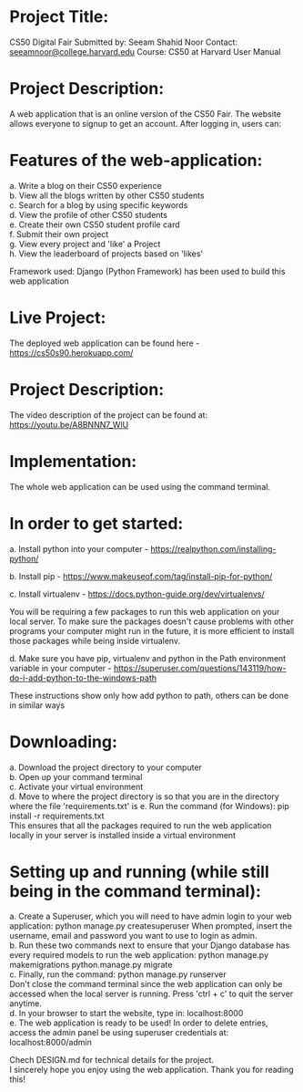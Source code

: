 # Project Title:
CS50 Digital Fair
Submitted by: Seeam Shahid Noor
Contact: seeamnoor@college.harvard.edu
Course: CS50 at Harvard
User Manual

# Project Description:
A web application that is an online version of the CS50 Fair. The website allows everyone to signup to get an account. After logging
in, users can:

# Features of the web-application:

a. Write a blog on their CS50 experience  
b. View all the blogs written by other CS50 students  
c. Search for a blog by using specific keywords  
d. View the profile of other CS50 students  
e. Create their own CS50 student profile card  
f. Submit their own project  
g. View every project and 'like' a Project  
h. View the leaderboard of projects based on 'likes'  

Framework used: Django (Python Framework) has been used to build this web application

# Live Project:
The deployed web application can be found here - https://cs50s90.herokuapp.com/

# Project Description:
The video description of the project can be found at: https://youtu.be/A8BNNN7_WlU

# Implementation:

The whole web application can be used using the command terminal.

# In order to get started:

a. Install python into your computer - https://realpython.com/installing-python/ 

b. Install pip - https://www.makeuseof.com/tag/install-pip-for-python/ 

c. Install virtualenv - https://docs.python-guide.org/dev/virtualenvs/

You will be requiring a few packages to run this web application on your local server. To make sure the packages doesn't cause problems with other programs your computer might run in the future, it is more efficient to install those packages while being inside virtualenv.

d. Make sure you have pip, virtualenv and python in the Path environment variable in your computer - https://superuser.com/questions/143119/how-do-i-add-python-to-the-windows-path

These instructions show only how add python to path, others can be done in similar ways

# Downloading:
a. Download the project directory to your computer  
b. Open up your command terminal  
c. Activate your virtual environment  
d. Move to where the project directory is so that you are in the directory where the file 'requirements.txt' is
e. Run the command (for Windows):   pip install -r requirements.txt  
This ensures that all the packages required to run the web application locally in your server is installed inside a virtual environment

# Setting up and running (while still being in the command terminal):

a. Create a Superuser, which you will need to have admin login to your web application:   python manage.py createsuperuser
When prompted, insert the username, email and password you want to use to login as admin.  
b. Run these two commands next to ensure that your Django database has every required models to run the web application:
python manage.py makemigrations
python.manage.py migrate  
c. Finally, run the command:  python manage.py runserver  
Don't close the command terminal since the web application can only be accessed when the local server is running. Press 'ctrl + c' to quit the
server anytime.  
d. In your browser to start the website, type in:     localhost:8000  
e. The web application is ready to be used! In order to delete entries, access the admin panel be using superuser credentials at:
localhost:8000/admin

Chech DESIGN.md for technical details for the project.  
I sincerely hope you enjoy using the web application. Thank you for reading this!
